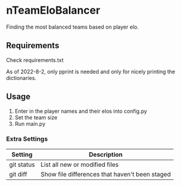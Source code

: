# nTeamEloBalancer
Finding the most balanced teams based on player elo.

## Requirements
Check requirements.txt

As of 2022-8-2, only pprint is needed and only for nicely printing the dictionaries.

## Usage
1. Enter in the player names and their elos into config.py
2. Set the team size
3. Run main.py

### Extra Settings
| Setting | Description |
| --- | --- |
| git status | List all new or modified files |
| git diff | Show file differences that haven't been staged |
